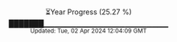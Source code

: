 <p align="center">
⏳Year Progress (25.27 %)<br>
███████▁▁▁▁▁▁▁▁▁▁▁▁▁▁▁▁▁▁▁▁▁▁▁ <br>
<sub>Updated: Tue, 02 Apr 2024 12:04:09 GMT</sub>
</p>

